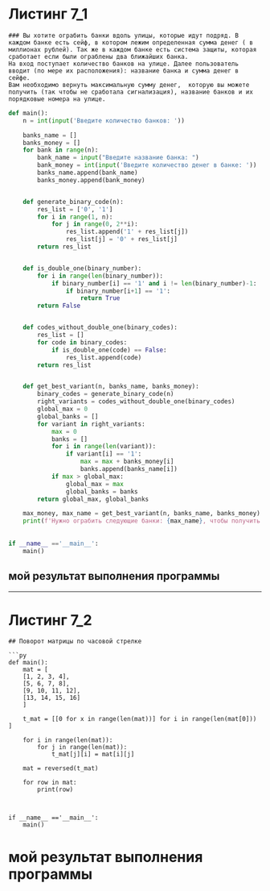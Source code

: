 # Листинг 7_1
```
### Вы хотите ограбить банки вдоль улицы, которые идут подряд. В каждом банке есть сейф, в котором лежим определенная сумма денег ( в миллионах рублей). Так же в каждом банке есть система защиты, которая сработает если были ограблены два ближайших банка. 
На вход поступает количество банков на улице. Далее пользователь вводит (по мере их расположения): название банка и сумма денег в сейфе. 
Вам необходимо вернуть максимальную сумму денег,  которую вы можете получить (так чтобы не сработала сигнализация), название банков и их порядковые номера на улице.
```
```py
def main():
    n = int(input('Введите количество банков: '))

    banks_name = []
    banks_money = []
    for bank in range(n):
        bank_name = input("Введите название банка: ")
        bank_money = int(input('Введите количество денег в банке: '))
        banks_name.append(bank_name)
        banks_money.append(bank_money)


    def generate_binary_code(n):
        res_list = ['0', '1']
        for i in range(1, n):
            for j in range(0, 2**i):
                res_list.append('1' + res_list[j])
                res_list[j] = '0' + res_list[j]
        return res_list


    def is_double_one(binary_number):
        for i in range(len(binary_number)):
            if binary_number[i] == '1' and i != len(binary_number)-1:
                if binary_number[i+1] == '1':
                    return True
        return False


    def codes_without_double_one(binary_codes):
        res_list = []
        for code in binary_codes:
            if is_double_one(code) == False:
                res_list.append(code)
        return res_list


    def get_best_variant(n, banks_name, banks_money):
        binary_codes = generate_binary_code(n)
        right_variants = codes_without_double_one(binary_codes)
        global_max = 0
        global_banks = []
        for variant in right_variants:
            max = 0
            banks = []
            for i in range(len(variant)):
                if variant[i] == '1':
                    max = max + banks_money[i]
                    banks.append(banks_name[i])
            if max > global_max:
                global_max = max
                global_banks = banks
        return global_max, global_banks

    max_money, max_name = get_best_variant(n, banks_name, banks_money)
    print(f'Нужно ограбить следующие банки: {max_name}, чтобы получить {max_money} млн рублей')
   
   
if __name__ =='__main__':
    main()
```
## мой результат выполнения программы


____
# Листинг 7_2
```
## Поворот матрицы по часовой стрелке

```py
def main():
    mat = [
    [1, 2, 3, 4],
    [5, 6, 7, 8],
    [9, 10, 11, 12],
    [13, 14, 15, 16]
    ]

    t_mat = [[0 for x in range(len(mat))] for i in range(len(mat[0])) ]

    for i in range(len(mat)):
        for j in range(len(mat)):
            t_mat[j][i] = mat[i][j]

    mat = reversed(t_mat)

    for row in mat:
        print(row)
    
   
   
if __name__ =='__main__':
    main()
```
# мой результат выполнения программы



